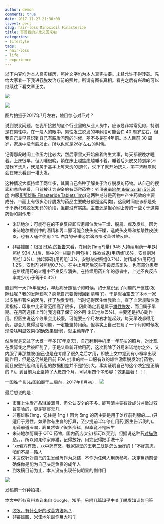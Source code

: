 ```yaml
---
author: demon
comments: true
date: 2017-11-27 21:30:00
layout: post
slug: hair-loss Minoxidil Finasteride
title: 哥哥我的头发又回来啦
categories:
- lifestyle
tags:
- hair-loss
- life
- experience
---
```



以下内容均为本人真实经历，照片文字均为本人真实拍摄。未经允许不得转载。先给大家看一下我进行脱发治疗前的照片，所谓有图有真相。看完之后有兴趣的可以继续往下看文章正文。

![](https://raw.githubusercontent.com/demonnico/demonnico.github.com/master/_images/CED70066-F6B4-4C5C-9743-984388BE9CE5-18389-00000A4E378424C5_tmp_A.jpg)

![](https://raw.githubusercontent.com/demonnico/demonnico.github.com/master/_images/CED70066-F6B4-4C5C-9743-984388BE9CE5-18389-00000A4E378424C5_tmp_b.jpg)

图片拍摄于2017年7月左右，触目惊心对不对？

说到脱发问题，在我所接触的这个行业里的从业人员中，应该是非常常见的，特别是在男性中。在一般人的眼中，男性发生脱发的年龄段可能会在 40 周岁左右，但我自己最早意识到自己有脱发问题的时候，差不多是在4年前。本人目前 30 周岁，家族中没有脱发史。所以也就是26岁左右的时候。

记得那段时间工作压力比较大，然后家里又开始催着终生大事，每天都很晚才睡着。上床很早，但入睡很晚，躺在床上越焦虑越睡不着。睡着后头皮又特别痒(不是我不洗头，我是属于基本上每天洗的那种)，受不了就开始挠头，第二天起来就会在床头看到一堆头发。

这种情况大概持续了两年多，其间自己各种了解关于治疗脱发的药物。从自己的搜索和总结来看，目前被认为安全的有两种药物：外用[米诺地尔 (Minoxidil) 5%溶度](https://zh.wikipedia.org/zh-hans/%E7%B1%B3%E8%AF%BA%E5%9C%B0%E5%B0%94) 内服[非那雄胺 Finasteride Tablets 1mg](https://zh.wikipedia.org/wiki/%E9%9D%9E%E9%82%A3%E6%96%AF%E7%89%B9%E8%8E%B1)(这两种成分是药物中产生药效的主要成分，市面上有很多治疗脱发的药品主要成分都是这两类)。这段时间应该都是处于不断积累脱发知识的阶段，但都没有实践。主要还是担心网上传的一些关于这类药物的副作用：

* 米诺地尔：可能存在的不良反应即应用部位发生干燥、脱屑、痒及发红。因为米诺地尔擦剂中的酒精和丙二醇可能会使头皮干燥，造成头皮屑和接触性皮肤炎。也有人通过使用 2% 浓度的米诺地尔溶液来改善过敏反应。

* 非那雄胺：根据 [FDA 的报告](https://www.accessdata.fda.gov/drugsatfda_docs/nda/2012/020788Orig1s020.pdf)来看，在用药(1mg剂量) 945 人持续用药一年(对照组 934 人)后，集中的一些副作用包括：性欲减退(用药组1.8%，安慰剂对照组1.3%)、勃起障碍(用药组1.3%，安慰剂对照组0.7%)、射精减少(用药组1.2%，安慰剂对照组0.7%)。在中止用药后这些不良反应消失，也有部分患者在继续用药的过程中不良反应消失。在持续用药五年的患者中，上述不良反应率减少(小于等于0.3%)

直到有一天(15年夏天)，早起刷牙照镜子的时候，终于意识到了问题的严重性(发际线呢？我的发际线呢？感觉自己要慢慢回到清朝了)。于是就抽空去了本地一家以皮肤科著名的医院，挂了脱发专科。当时记得医生给我验血，查了血常规和性激素指标，印象中比正常范围高了很多， 因此确定我是属于[雄性脱发](https://www.zhihu.com/question/25747400)，而且属于早期。在用药选择上当时我选择了保守的外用 米诺地尔(5%)。主要还是担心副作用。但医生说这个效果会比较慢，可能要三个月左右才能起效，每天早晚都得用药。那会儿觉得没啥问题，一定能坚持用药。但事实上自己在用了一个月的时候发现没啥明显效果(的确效果很慢)，就主动弃疗了。

然后就是又过了大概一年多(17年夏天)，自己翻到手机里一年前拍的照片，对比现在发际线之后被吓到了。于是又重新开始用药，这次我除了外用米诺地尔之外，又内服了非那雄胺(自己也是在考虑了很久之后才用，即使上文中提到有小概率出现副作用，但是这仍然是目前 FDA 批准的唯一口服有效的雄性激素脱发治疗药物，而且安慰剂组和用药组的数据相差并不是特别大。事实证明自己的这个决定是正确的:P)。到目前为止坚持了大概四个月，可以用四个字形容：效果显著！！！

一图胜千言(右图拍摄于三周前，2017年11月初)：
![](https://raw.githubusercontent.com/demonnico/demonnico.github.com/master/_images/CED70066-F6B4-4C5C-9743-984388BE9CE5-18389-00000A4E378424C5_tmp_compare.jpg)

最后想说的是：

* 市面上生发产品琳琅满目，但公认安全的不多。能写清主要有效成分并做过双盲实验的，更是寥寥无几
* 非那雄胺(1mg，记住是 1mg！因为 5mg 的药主要是用于治疗前列腺的。。。)只适用于男性。如果你有生育的打算，至少提前半年停止用药(医生告诉我的)。用药前遵医嘱，我虽然查了很多资料，但毕竟不是医生
* 米诺地尔酊属于 OTC 药物，国内药店(x宝)都可以买到。但据说这种药[对猫致命](https://zh.wikipedia.org/wiki/%E7%B1%B3%E8%AF%BA%E5%9C%B0%E5%B0%94)。。。所以如果你家养猫，记得放好。用完记得把手洗干净
* ”xx偏方有效，xx中药有效，我家隔壁的王老二就是怎么治好的！”不好意思，咱们不是一路人
* 本文仅针对自己的生发经历作为总结，不作为任何人用药参考。决定用药前请确保你是能为自己决定负责的成年人
* 到发稿目前为止，本人没有出现任何明显的副作用

![](https://raw.githubusercontent.com/demonnico/demonnico.github.com/master/_images/CED70066-F6B4-4C5C-9743-984388BE9CE5-18389-00000A4E378424C5_C.jpg)

发稿前一分钟拍摄。

本文中所有资料查询来自 Google，知乎。另附几篇知乎中关于脱发知识的问答

* [脱发，有什么好的改善方法吗？](https://www.zhihu.com/question/37273041)
* [非那雄胺、米诺地尔副作用大吗？](https://www.zhihu.com/question/26475577)
